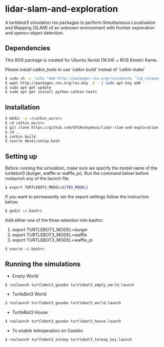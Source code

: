 # lidar-slam-and-exploration

A turtlebot3 simulation ros packages to perform Simultaneous Localisation and Mapping (SLAM) of an unknown environment with frontier exploration and opencv object detection.

## Dependencies

This ROS package is created for Ubuntu Xenial (16.04) + ROS Kinetic Kame.

Please install catkin_tools to use 'catkin build' insteat of 'catkin make'

```bash
$ sudo sh -c 'echo "deb http://packages.ros.org/ros/ubuntu `lsb_release -sc` main" > /etc/apt/sources.list.d/ros-latest.list'
$ wget http://packages.ros.org/ros.key -O - | sudo apt-key add -
$ sudo apt-get update
$ sudo apt-get install python-catkin-tools
```

## Installation

```bash
$ mkdir -p ~/catkin_ws/src
$ cd catkin_ws/src
$ git clone https://github.com/UTSAnonymous/lidar-slam-and-exploration.git
$ cd ..
$ catkin build
$ source devel/setup.bash
```

## Setting up

Before running the simulation, make sure we specify the model name of the turtlebot3 (burger, waffle or waffle_pi). Run the command below before roslaunch any of the launch file.

```bash
$ export TURTLEBOT3_MODEL=${TB3_MODEL}
```

If you want to permanently set the export settings follow the instruction below:

```bash
$ gedit ~/.bashrc
```

Add either one of the three selection into bashrc:
1. export TURTLEBOT3_MODEL=burger
2. export TURTLEBOT3_MODEL=waffle
3. export TURTLEBOT3_MODEL=waffle_pi

```bash
$ source ~/.bashrc
```

## Running the simulations

- Empty World

```bash
$ roslaunch turtlebot3_gazebo turtlebot3_empty_world.launch
```

- TurtleBot3 World

```bash
$ roslaunch turtlebot3_gazebo turtlebot3_world.launch
```

- TurtleBot3 House

```bash
$ roslaunch turtlebot3_gazebo turtlebot3_house.launch
```

- To enable teleoperation on Gazebo

```bash
$ roslaunch turtlebot3_teleop turtlebot3_teleop_key.launch
```





